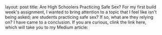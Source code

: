 layout: post
title: Are High Schoolers Practicing Safe Sex?
For my first build week's assignment, I wanted to bring attention to a topic that I feel like isn't being asked;
are students practicing safe sex? If so, what are they relying on? I have came to a conclusion. If you are curious,
clink the link here, which will take you to my Medium article:
